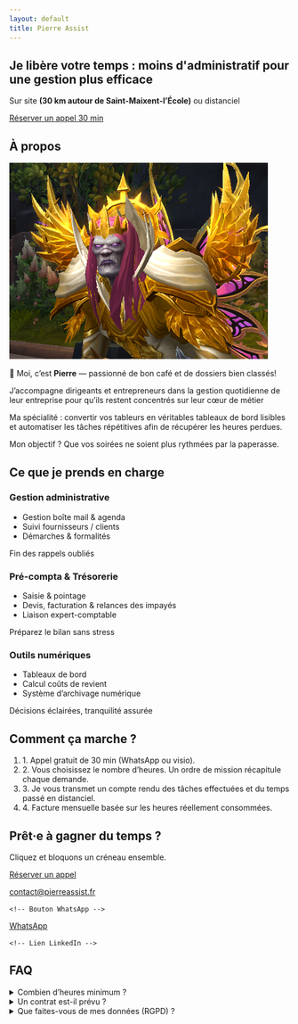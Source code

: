```yaml
---
layout: default
title: Pierre Assist
---
```


<section id="intro" class="pt-32 pb-24 bg-hero-gradient text-center">
  <h1 class="text-4xl sm:text-5xl font-extrabold mb-4">
    Je libère votre temps : <span class="text-gray-200">moins d'administratif pour une gestion plus efficace</span>
  </h1>
  <p class="mb-8 text-lg">
    Sur site <strong>(30 km autour de Saint-Maixent-l’École)</strong> ou distanciel
  </p>
  <a href="#cta" class="px-8 py-3 bg-gray-100 text-slate-900 font-semibold rounded-full shadow hover:bg-white">
    Réserver un appel 30 min
  </a>
</section>

<section id="about" class="py-24 text-center text-white bg-[url('/assets/desk.jpg')] bg-cover bg-center bg-fixed relative">
  <div class="py-20 container mx-auto px-4 max-w-3xl text-center" data-aos="fade-up">
  <div class="absolute inset-0 bg-gradient-to-br from-indigo-700/80 to-violet-800/80"></div>
  <div class="relative z-10">
<h2 class="text-3xl font-bold mb-6">À propos</h2>
<img src="/assets/portrait.png"
     alt="Pierre Aussurin Teytaux"
     class="mx-auto mb-6 w-32 h-32 rounded-full object-cover">
<div class="max-w-xl mx-auto text-left text-gray-300 space-y-4">
<p>👋 Moi, c’est <strong>Pierre</strong> — passionné de bon café et de dossiers bien classés!</p>

  <p>J’accompagne dirigeants et entrepreneurs dans la gestion quotidienne de leur entreprise pour qu’ils restent concentrés sur leur cœur de métier</p>

  <p>Ma spécialité&nbsp;: convertir vos tableurs en véritables tableaux de bord lisibles et automatiser les tâches répétitives afin de récupérer les heures perdues.</p>

  <p class="italic text-indigo-300">Mon objectif&nbsp;? Que vos soirées ne soient plus rythmées par la paperasse.</p>

</div>
</div>
</div>
</section>

<section id="services" class="py-20 container mx-auto px-4">
  <h2 class="text-3xl font-bold text-center mb-12">Ce que je prends en charge</h2>

  <div class="grid md:grid-cols-3 gap-10">
    <!-- carte -->
   <div class="bg-slate-800 rounded-lg p-6 flex flex-col items-center text-center
            space-y-3 min-h-[260px] transition hover:-translate-y-1 hover:shadow-lg">

  <!-- icône -->
  <i data-lucide="inbox" class="w-8 h-8 text-indigo-400"></i>

  <!-- titre -->
  <h3 class="text-xl font-semibold">Gestion administrative</h3>

  <!-- liste -->
  <ul class="list-disc list-outside pl-4 text-gray-300 flex-1 space-y-1 text-left">
    <li>Gestion boîte mail &amp; agenda</li>
    <li>Suivi fournisseurs / clients</li>
    <li>Démarches &amp; formalités</li>
  </ul>

  <!-- phrase valeur -->
  <p class="text-sm text-indigo-400 italic">
    Fin des rappels oubliés
  </p>
</div>
  <!-- carte -->
   <div class="bg-slate-800 rounded-lg p-6 flex flex-col items-center text-center
            space-y-3 min-h-[260px] transition hover:-translate-y-1 hover:shadow-lg">

  <!-- icône -->
  <i data-lucide="layers" class="w-8 h-8 text-indigo-400"></i>

  <!-- titre -->
  <h3 class="text-xl font-semibold">Pré-compta &amp; Trésorerie</h3>

  <!-- liste -->
  <ul class="list-disc list-outside pl-4 text-gray-300 flex-1 space-y-1 text-left">
    <li>Saisie &amp; pointage</li>
    <li>Devis, facturation &amp; relances des impayés</li>
    <li>Liaison expert-comptable</li>
  </ul>

  <!-- phrase valeur -->
  <p class="text-sm text-indigo-400 italic">
    Préparez le bilan sans stress
  </p>
</div>
<!-- carte -->
   <div class="bg-slate-800 rounded-lg p-6 flex flex-col items-center text-center
            space-y-3 min-h-[260px] transition hover:-translate-y-1 hover:shadow-lg">

  <!-- icône -->
  <i data-lucide="file-spreadsheet" class="w-8 h-8 text-indigo-400"></i>

  <!-- titre -->
  <h3 class="text-xl font-semibold">Outils numériques</h3>

  <!-- liste -->
  <ul class="list-disc list-outside pl-4 text-gray-300 flex-1 space-y-1 text-left">
    <li>Tableaux de bord</li>
    <li>Calcul coûts de revient</li>
    <li>Système d’archivage numérique</li>
  </ul>

  <!-- phrase valeur -->
  <p class="text-sm text-indigo-400 italic">
    Décisions éclairées, tranquilité assurée
  </p>
</div>
</div>
</section>

<section id="process" class="py-16 bg-slate-800">
  <div class="container mx-auto px-4">
    <h2 class="text-3xl font-bold mb-8 text-center">Comment ça marche ?</h2>
    <ol class="space-y-4 max-w-3xl mx-auto">
      <li><span class="font-semibold text-indigo-400">1.</span> Appel gratuit de 30 min (WhatsApp ou visio).</li>
      <li><span class="font-semibold text-indigo-400">2.</span> Vous choisissez le nombre d’heures. Un ordre de mission récapitule chaque demande.</li>
      <li><span class="font-semibold text-indigo-400">3.</span> Je vous transmet un compte rendu des tâches effectuées et du temps passé en distanciel.</li>
      <li><span class="font-semibold text-indigo-400">4.</span> Facture mensuelle basée sur les heures réellement consommées.</li>
    </ol>
  </div>
</section>

<section id="cta" class="py-20 text-center">
  <h2 class="text-3xl font-bold mb-4">Prêt·e à gagner du temps&nbsp;?</h2>
  <p class="mb-8">Cliquez et bloquons un créneau ensemble.</p>

  <div class="flex flex-col sm:flex-row justify-center items-center gap-4">
    <!-- Bouton Calendly -->
    <a href="https://calendly.com/contact-pierreassist/30min"
       class="inline-flex items-center gap-2 px-6 py-3 bg-indigo-500 rounded-full font-semibold hover:bg-indigo-600">
      <i data-lucide="calendar" class="w-5 h-5 stroke-[2]"></i>
      Réserver un appel
    </a>
    
   <!-- Lien mail -->
   <a href="mailto:contact@pierreassist.fr"
       class="inline-flex items-center gap-2 px-6 py-3 bg-indigo-500 rounded-full font-semibold hover:bg-indigo-600">
      <i data-lucide="mail" class="w-5 h-5 stroke-[2]"></i>
      contact@pierreassist.fr
    </a>
    
    <!-- Bouton WhatsApp -->
  <a href="https://wa.me/33612093921"
       class="inline-flex items-center gap-2 px-6 py-3 bg-indigo-500 rounded-full font-semibold hover:bg-indigo-600">
      <i data-lucide="phone" class="w-5 h-5 stroke-[2] text-[#25D366]"></i>
      WhatsApp
    </a>

    <!-- Lien LinkedIn -->
  <a href="www.linkedin.com/in/pierre-aussurin-teytaux-75b09711a"
       class="inline-flex items-center gap-2 px-6 py-3 bg-indigo-500 rounded-full font-semibold hover:bg-indigo-600">
      <i data-lucide="linkedin" class="w-5 h-5 stroke-[2]"></i>
    </a>

  </div>
</section>

<section id="faq" class="py-16 bg-slate-800" data-aos="fade-up">
  <div class="container mx-auto px-4 max-w-3xl">
    <h2 class="text-2xl font-bold mb-6 text-center">FAQ</h2>
    <details class="mb-4">
      <summary class="cursor-pointer font-semibold">Combien d’heures minimum&nbsp;?</summary>
      <p class="mt-2 text-gray-300">Je facture à l’heure. Aucune quantité minimale&nbsp;; vous ne payez que le temps réellement consommé.</p>
    </details>
    <details class="mb-4"><summary class="cursor-pointer font-semibold">Un contrat est-il prévu&nbsp;?
    </summary>
      <p class="mt-2 text-gray-300">Oui : une lettre de mission-cadre + un ordre de mission par demande. Pas de surprise tarifaire.</p></details><details><summary class="cursor-pointer font-semibold">Que faites-vous de mes données (RGPD)&nbsp;?</summary><p class="mt-2 text-gray-300">Accès chiffré via Bitwarden, stockage OneDrive UE, destruction à la fin de mission. Voir CGV § 6.</p>
      </details>
  </div>
</section>
